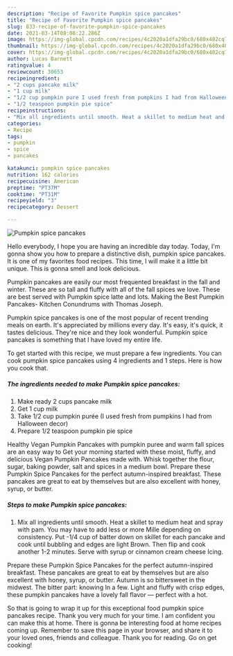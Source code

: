 ```yaml
---
description: "Recipe of Favorite Pumpkin spice pancakes"
title: "Recipe of Favorite Pumpkin spice pancakes"
slug: 833-recipe-of-favorite-pumpkin-spice-pancakes
date: 2021-03-14T08:08:22.286Z
image: https://img-global.cpcdn.com/recipes/4c2020a1dfa29bc0/680x482cq70/pumpkin-spice-pancakes-recipe-main-photo.jpg
thumbnail: https://img-global.cpcdn.com/recipes/4c2020a1dfa29bc0/680x482cq70/pumpkin-spice-pancakes-recipe-main-photo.jpg
cover: https://img-global.cpcdn.com/recipes/4c2020a1dfa29bc0/680x482cq70/pumpkin-spice-pancakes-recipe-main-photo.jpg
author: Lucas Barnett
ratingvalue: 4
reviewcount: 30653
recipeingredient:
- "2 cups pancake milk"
- "1 cup milk"
- "1/2 cup pumpkin pure I used fresh from pumpkins I had from Halloween decor"
- "1/2 teaspoon pumpkin pie spice"
recipeinstructions:
- "Mix all ingredients until smooth. Heat a skillet to medium heat and spray with pam. You may have to add less or more Mille depending on consistency. Put -1/4 cup of batter down on skillet for each pancake and cook until bubbling and edges are light Brown. Then flip and cook another 1-2 minutes. Serve with syrup or cinnamon cream cheese Icing."
categories:
- Recipe
tags:
- pumpkin
- spice
- pancakes

katakunci: pumpkin spice pancakes 
nutrition: 162 calories
recipecuisine: American
preptime: "PT37M"
cooktime: "PT31M"
recipeyield: "3"
recipecategory: Dessert

---
```



![Pumpkin spice pancakes](https://img-global.cpcdn.com/recipes/4c2020a1dfa29bc0/680x482cq70/pumpkin-spice-pancakes-recipe-main-photo.jpg)

Hello everybody, I hope you are having an incredible day today. Today, I'm gonna show you how to prepare a distinctive dish, pumpkin spice pancakes. It is one of my favorites food recipes. This time, I will make it a little bit unique. This is gonna smell and look delicious.

Pumpkin pancakes are easily our most frequented breakfast in the fall and winter. These are so tall and fluffy with all of the fall spices we love. These are best served with Pumpkin spice latte and lots. Making the Best Pumpkin Pancakes- Kitchen Conundrums with Thomas Joseph.

Pumpkin spice pancakes is one of the most popular of recent trending meals on earth. It's appreciated by millions every day. It's easy, it's quick, it tastes delicious. They're nice and they look wonderful. Pumpkin spice pancakes is something that I have loved my entire life.


To get started with this recipe, we must prepare a few ingredients. You can cook pumpkin spice pancakes using 4 ingredients and 1 steps. Here is how you cook that.

<!--inarticleads1-->

##### The ingredients needed to make Pumpkin spice pancakes:

1. Make ready 2 cups pancake milk
1. Get 1 cup milk
1. Take 1/2 cup pumpkin purée (I used fresh from pumpkins I had from Halloween decor)
1. Prepare 1/2 teaspoon pumpkin pie spice


Healthy Vegan Pumpkin Pancakes with pumpkin puree and warm fall spices are an easy way to Get your morning started with these moist, fluffy, and delicious Vegan Pumpkin Pancakes made with. Whisk together the flour, sugar, baking powder, salt and spices in a medium bowl. Prepare these Pumpkin Spice Pancakes for the perfect autumn-inspired breakfast. These pancakes are great to eat by themselves but are also excellent with honey, syrup, or butter. 

<!--inarticleads2-->

##### Steps to make Pumpkin spice pancakes:

1. Mix all ingredients until smooth. Heat a skillet to medium heat and spray with pam. You may have to add less or more Mille depending on consistency. Put -1/4 cup of batter down on skillet for each pancake and cook until bubbling and edges are light Brown. Then flip and cook another 1-2 minutes. Serve with syrup or cinnamon cream cheese Icing.


Prepare these Pumpkin Spice Pancakes for the perfect autumn-inspired breakfast. These pancakes are great to eat by themselves but are also excellent with honey, syrup, or butter. Autumn is so bittersweet in the midwest. The bitter part: knowing In a few. Light and fluffy with crisp edges, these pumpkin pancakes have a lovely fall flavor — perfect with a hot. 

So that is going to wrap it up for this exceptional food pumpkin spice pancakes recipe. Thank you very much for your time. I am confident you can make this at home. There is gonna be interesting food at home recipes coming up. Remember to save this page in your browser, and share it to your loved ones, friends and colleague. Thank you for reading. Go on get cooking!
